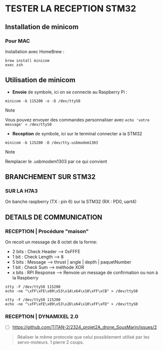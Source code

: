 # TESTER LA RECEPTION STM32

## Installation de minicom
### Pour MAC
Installation avec HomeBrew :

```
brew install minicom
exec zsh
```


## Utilisation de minicom
 - **Envoie** de symbole, ici on se connecte au Raspberry Pi : 
```
minicom -b 115200 -o -D /dev/ttyS0 
```
>[!NOTE]
>Vous pouvez envoyer des commandes personnaliser avec  `echo 'votre message' < /dev/ttyS0`

 - **Reception** de symbole, ici sur le terminal connecter a la STM32
```
minicom -b 115200 -D /dev/tty.usbmodem1303
```
>[!NOTE]
> Remplacer le .usbmodem1303 par ce qui convient

## BRANCHEMENT SUR STM32
### SUR LA H7A3
On banche raspberry (TX : pin 6) sur la STM32 (RX : PD0, uart4)

## DETAILS DE COMMUNICATION
### RECEPTION | Procédure "maison"
On recoit un message de 8 octet de la forme:
- 2 bits : Check Header --> 0xFFFE
- 1 bit : Check Length --> 8
- 5 bits : Message --> thrust | angle | depth | paquetNumber
- 1 bit : Check Sum --> méthode XOR
- x bits : RPI Response --> Renvoie un message de confirmation ou non à la Raspberry

```
stty -F /dev/ttyS0 115200
echo -ne "\xFF\xFE\x09\x53\x1A\x64\x10\xFF\xCB" > /dev/ttyS0
```
```
stty -F /dev/ttyS0 115200
echo -ne "\xFF\xFE\x09\x53\x2D\x64\x10\xFF\xFD" > /dev/ttyS0
```
### RECEPTION | DYNAMIXEL 2.0
- [ ] https://github.com/TITAN-2/2324_projet2A_drone_SousMarin/issues/2
> Réaliser le même protocole que celui possiblement utilisé par les servo-moteurs. 1 pierre 2 coups.
